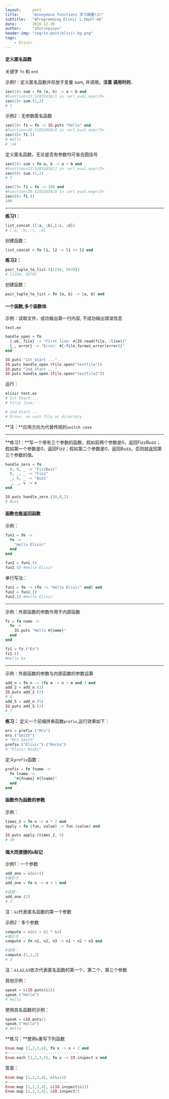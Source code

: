 ```yaml
---
layout:     post
title:      "Anonymous Functions 学习摘要(2)"
subtitle:   "《Programming Elixir 1.3》p37-46"
date:       2016-12-30
author:     "zhulinpinyu"
header-img: "img/in-post/elixir-bg.png"
tags:
    - Elixir
---
```


#### 定义匿名函数
关键字 `fn` 和 `end`

示例1：定义匿名函数并存放于变量 sum, 并调用。**注意 调用时的`.`**

```elixir
iex(1)> sum = fn (a, b) -> a + b end
#Function<12.52032458/2 in :erl_eval.expr/5>
iex(2)> sum.(1,2)
# 3
```

示例2：无参数匿名函数

```elixir
iex(3)> f1 = fn -> IO.puts "Hello" end
#Function<20.52032458/0 in :erl_eval.expr/5>
iex(4)> f1.()
# Hello
# :ok
```

定义匿名函数，无论是否有参数均可省去圆括号

```elixir
iex(5)> sum = fn a, b -> a + b end
#Function<12.52032458/2 in :erl_eval.expr/5>
iex(6)> sum.(1,2)
# 3

iex(7)> f1 = fn -> 100 end
#Function<20.52032458/0 in :erl_eval.expr/5>
iex(8)> f1.()
100
```

---

**练习1：**

```elixir
list_concat.([:a, :b],[:c, :d])
# [:a, :b, :c, :d]
```

创建函数：

```elixir
list_concat = fn l1, l2 -> l1 ++ l2 end
```

**练习2：**

```elixir
pair_tuple_to_list.({1234, 5678})
# [1234, 5678]
```

 创建函数：

```elixir
pair_tuple_to_list = fn {a, b} -> [a, b] end
```

#### 一个函数,多个函数体

示例：读取文件，成功输出第一行内容, 不成功输出错误信息

`test.ex`

```elixir
handle_open = fn
  {:ok, file} -> "First line: #{IO.read(file, :line)}"
  {_, error} -> "Error: #{:file.format_error(error)}"
end

IO.puts "1st Start ..."
IO.puts handle_open.(File.open("testfile"))
IO.puts "2nd Start ..."
IO.puts handle_open.(File.open("testfile2"))
```

运行：

```bash
elixir test.ex
# 1st Start ...
# First line: '

# 2nd Start ...
# Error: no such file or directory
```

**注：**应用方向为代替传统的`switch case`

---

**练习1：**写一个带有三个参数的函数，假如前两个参数是0，返回FizzBuzz； 假如第一个参数是0，返回Fizz；假如第二个参数是0，返回Buzz。否则就返回第三个参数的值。

```elixir
handle_zero = fn
  0, 0, _ -> "FizzBuzz"
  0, _, _ -> "Fizz"
  _, 0, _ -> "Buzz"
  _, _, v -> v
end

IO.puts handle_zero.(10,0,1)
# Buzz
```

#### 函数也能返回函数

示例：

```elixir
fun1 = fn ->
  fn ->
    "Hello Elixir"
  end
end

fun2 = fun1.()
fun2.() #Hello Elixir
```

单行写法：

```elixir
fun1 = fn -> (fn -> "Hello Elixir" end) end
fun2 = fun1.()
fun2.() #Hello Elixir
```

---

示例：外部函数的参数作用于内部函数

```elixir
fz = fn name ->
  fn ->
    IO.puts "Hello #{name}"
  end
end

fz1 = fz.("Ex")
fz1.()
#Hello Ex
```

---

示例：外部函数的参数与内部函数的参数运算

```elixir
add_n = fn n -> (fn m -> n + m end ) end
add_2 = add_n.(2)
IO.puts add_2.(2)
# 4
add_5 = add_n.(5)
IO.puts add_5.(2)
# 7
```

**练习：**
定义一个前缀拼串函数`prefix`,运行效果如下：

```elixir
mrs = prefix.("Mrs")
mrs.("Smith")
# "Mrs Smith"
prefix.("Elixir").("Rocks")
# "Elixir Rocks"
```

定义`prefix`函数：

```elixir
prefix = fn fname ->
  fn lname ->
    "#{fname} #{lname}"
  end
end
```

#### 函数作为函数的参数
示例：

```elixir
times_2 = fn n -> n * 2 end
apply = fn (fun, value) -> fun.(value) end

IO.puts apply.(times_2, 5)
# 10
```

#### 强大而便捷的`&`标记
示例1：一个参数

```elixir
add_one = &(&1+1)
#等价于
add_one = fn n -> n + 1 end

#调用：
add_one.(2)
# 3
```

注：`&1`代表匿名函数的第一个参数

示例2：多个参数

```elixir
compute = &(&1 + &2 * &3)
#等价于
compute = fn n1, n2, n3 -> n1 + n2 * n3 end

#调用：
compute.(1,1,2)
# 3
```

注：`&1`,`&2`,`&3`依次代表匿名函数的第一个、第二个、第三个参数

其他示例：

```elixir
speak = &(IO.puts(&1))
speak.("Hello")
# Hello
```

使用具名函数的示例：

```elixir
speak = &IO.puts/1
speak.("Hello")
# Hello
```

**练习：**使用`&`重写下列函数

```elixir
Enum.map [1,2,3,4], fn x -> x + 2 end
#--------------------------------
Enum.each [1,2,3,4], fn x -> IO.inspect x end
```

答案：

```elixir
Enum.map [1,2,3,4], &(&1+2)
#---------------------------
Enum.map [1,2,3,4], &(IO.inspect(&1))
Enum.map [1,2,3,4], &IO.inspect/1
```
